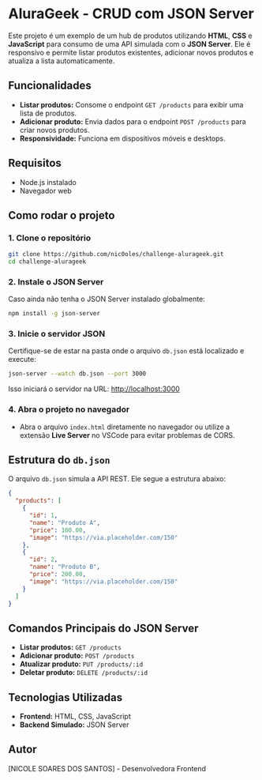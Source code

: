# AluraGeek - CRUD com JSON Server

Este projeto é um exemplo de um hub de produtos utilizando **HTML**, **CSS** e **JavaScript** para consumo de uma API simulada com o **JSON Server**. Ele é responsivo e permite listar produtos existentes, adicionar novos produtos e atualiza a lista automaticamente.

## Funcionalidades
- **Listar produtos:** Consome o endpoint `GET /products` para exibir uma lista de produtos.
- **Adicionar produto:** Envia dados para o endpoint `POST /products` para criar novos produtos.
- **Responsividade:** Funciona em dispositivos móveis e desktops.

## Requisitos
- Node.js instalado
- Navegador web

## Como rodar o projeto

### 1. Clone o repositório
```bash
git clone https://github.com/nic0oles/challenge-alurageek.git
cd challenge-alurageek
```

### 2. Instale o JSON Server
Caso ainda não tenha o JSON Server instalado globalmente:
```bash
npm install -g json-server
```

### 3. Inicie o servidor JSON
Certifique-se de estar na pasta onde o arquivo `db.json` está localizado e execute:
```bash
json-server --watch db.json --port 3000
```
Isso iniciará o servidor na URL: [http://localhost:3000](http://localhost:3000)

### 4. Abra o projeto no navegador
- Abra o arquivo `index.html` diretamente no navegador ou utilize a extensão **Live Server** no VSCode para evitar problemas de CORS.

## Estrutura do `db.json`
O arquivo `db.json` simula a API REST. Ele segue a estrutura abaixo:
```json
{
  "products": [
    {
      "id": 1,
      "name": "Produto A",
      "price": 100.00,
      "image": "https://via.placeholder.com/150"
    },
    {
      "id": 2,
      "name": "Produto B",
      "price": 200.00,
      "image": "https://via.placeholder.com/150"
    }
  ]
}
```

## Comandos Principais do JSON Server
- **Listar produtos:** `GET /products`
- **Adicionar produto:** `POST /products`
- **Atualizar produto:** `PUT /products/:id`
- **Deletar produto:** `DELETE /products/:id`

## Tecnologias Utilizadas
- **Frontend:** HTML, CSS, JavaScript
- **Backend Simulado:** JSON Server

## Autor
[NICOLE SOARES DOS SANTOS] - Desenvolvedora Frontend

